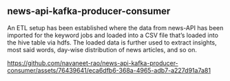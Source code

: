 ## news-api-kafka-producer-consumer

An ETL setup has been established where the data from news-API has been imported for the keyword jobs and loaded into a CSV file that’s loaded into the hive table via hdfs. The loaded data is further used to extract insights, most said words, day-wise distribution of news articles, and so on.



https://github.com/navaneet-rao/news-api-kafka-producer-consumer/assets/76439641/eca6dfb6-368a-4965-adb7-a227d91a7a81

